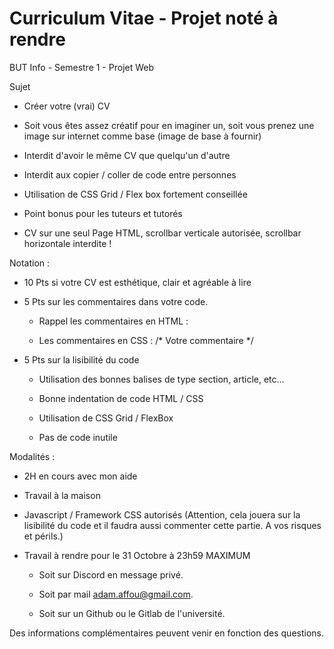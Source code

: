 # Curriculum Vitae - Projet noté à rendre
BUT Info - Semestre 1 - Projet Web

Sujet

- Créer votre (vrai) CV

- Soit vous êtes assez créatif pour en imaginer un, soit vous prenez une image sur internet comme base (image de base à fournir)

- Interdit d'avoir le même CV que quelqu'un d'autre

- Interdit aux copier / coller de code entre personnes

- Utilisation de CSS Grid / Flex box fortement conseillée

- Point bonus pour les tuteurs et tutorés 

- CV sur une seul Page HTML, scrollbar verticale autorisée, scrollbar horizontale interdite !

Notation : 

- 10 Pts si votre CV est esthétique, clair et agréable à lire

- 5 Pts sur les commentaires dans votre code. 

    - Rappel les commentaires en HTML : <!-- Votre commentaire -->
    
    - Les commentaires en CSS : /* Votre commentaire */
    
- 5 Pts sur la lisibilité du code

    - Utilisation des bonnes balises de type section, article, etc...
    
    - Bonne indentation de code HTML / CSS
    
    - Utilisation de CSS Grid / FlexBox
    
    - Pas de code inutile
    
Modalités :

- 2H en cours avec mon aide

- Travail à la maison

- Javascript / Framework CSS autorisés (Attention, cela jouera sur la lisibilité du code et il faudra aussi commenter cette partie. A vos risques et périls.)

- Travail à rendre pour le 31 Octobre à 23h59 MAXIMUM

    - Soit sur Discord en message privé.
    
    - Soit par mail adam.affou@gmail.com.
    
    - Soit sur un Github ou le Gitlab de l'université.

Des informations complémentaires peuvent venir en fonction des questions.
